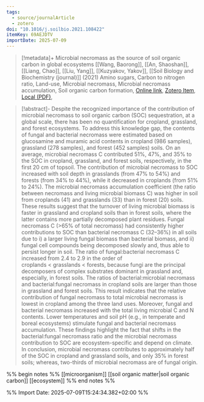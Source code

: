 ```yaml
---
tags:
  - source/journalArticle
  - zotero
doi: "10.1016/j.soilbio.2021.108422"
itemKey: 69AEJDTV
importDate: 2025-07-09
---
```

>[!metadata]+
> Microbial necromass as the source of soil organic carbon in global ecosystems
> [[Wang, Baorong]], [[An, Shaoshan]], [[Liang, Chao]], [[Liu, Yang]], [[Kuzyakov, Yakov]], 
> [[Soil Biology and Biochemistry (journal)]] (2021)
> Amino sugars, Carbon to nitrogen ratio, Land-use, Microbial necromass, Microbial necromass accumulation, Soil organic carbon formation, 
> [Online link](https://www.sciencedirect.com/science/article/pii/S0038071721002960), [Zotero Item](zotero://select/library/items/69AEJDTV), [Local (PDF)](file://C:/Users/aburg/Documents/references/zotero/storage/IULEVD7I/Wang2021_Microbialnecromass.pdf), 

>[!abstract]-
>Despite the recognized importance of the contribution of microbial necromass to soil organic carbon (SOC) sequestration, at a global scale, there has been no quantification for cropland, grassland, and forest ecosystems. To address this knowledge gap, the contents of fungal and bacterial necromass were estimated based on glucosamine and muramic acid contents in cropland (986 samples), grassland (278 samples), and forest (452 samples) soils. On an average, microbial necromass C contributed 51%, 47%, and 35% to the SOC in cropland, grassland, and forest soils, respectively, in the first 20 cm of topsoil. The contribution of microbial necromass to SOC increased with soil depth in grasslands (from 47% to 54%) and forests (from 34% to 44%), while it decreased in croplands (from 51% to 24%). The microbial necromass accumulation coefficient (the ratio between necromass and living microbial biomass C) was higher in soil from croplands (41) and grasslands (33) than in forest (20) soils. These results suggest that the turnover of living microbial biomass is faster in grassland and cropland soils than in forest soils, where the latter contains more partially decomposed plant residues. Fungal necromass C (>65% of total necromass) had consistently higher contributions to SOC than bacterial necromass C (32–36%) in all soils due to i) a larger living fungal biomass than bacterial biomass, and ii) fungal cell compounds being decomposed slowly and, thus able to persist longer in soil. The ratio of fungal:bacterial necromass C increased from 2.4 to 2.9 in the order of croplands < grasslands < forests, because fungi are the principal decomposers of complex substrates dominant in grassland and, especially, in forest soils. The ratios of bacterial:microbial necromass and bacterial:fungal necromass in cropland soils are larger than those in grassland and forest soils. This result indicates that the relative contribution of fungal necromass to total microbial necromass is lowest in cropland among the three land uses. Moreover, fungal and bacterial necromass increased with the total living microbial C and N contents. Lower temperatures and soil pH (e.g., in temperate and boreal ecosystems) stimulate fungal and bacterial necromass accumulation. These findings highlight the fact that shifts in the bacterial:fungal necromass ratio and the microbial necromass contribution to SOC are ecosystem-specific and depend on climate. In conclusion, microbial necromass contributes to approximately half of the SOC in cropland and grassland soils, and only 35% in forest soils; whereas, two-thirds of microbial necromass are of fungal origin.

%% begin notes %%
[[microorganism]]
[[soil organic matter|soil organic carbon]]
[[ecosystem]]
%% end notes %%

%% Import Date: 2025-07-09T15:24:34.382+02:00 %%
